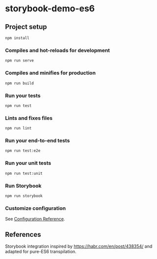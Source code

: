 # storybook-demo-es6

## Project setup

```
npm install
```

### Compiles and hot-reloads for development

```
npm run serve
```

### Compiles and minifies for production

```
npm run build
```

### Run your tests

```
npm run test
```

### Lints and fixes files

```
npm run lint
```

### Run your end-to-end tests

```
npm run test:e2e
```

### Run your unit tests

```
npm run test:unit
```

### Run Storybook

```
npm run storybook
```

### Customize configuration

See [Configuration Reference](https://cli.vuejs.org/config/).

## References

Storybook integration inspired by https://habr.com/en/post/438354/ and adapted for pure-ES6 transpilation.
